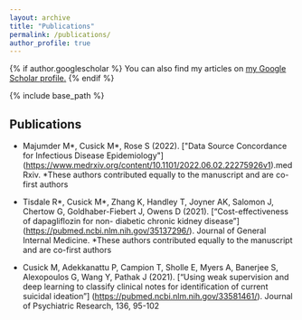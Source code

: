 ```yaml
---
layout: archive
title: "Publications"
permalink: /publications/
author_profile: true
---
```


{% if author.googlescholar %}
  You can also find my articles on <u><a href="{{author.googlescholar}}">my Google Scholar profile</a>.</u>
{% endif %}

{% include base_path %}

Publications 
-----

* Majumder M*, Cusick M*, Rose S (2022). ["Data Source Concordance for Infectious Disease Epidemiology"] (https://www.medrxiv.org/content/10.1101/2022.06.02.22275926v1).medRxiv.
*These authors contributed equally to the manuscript and are co-first authors

* Tisdale R*, Cusick M*, Zhang K, Handley T, Joyner AK, Salomon J, Chertow G, Goldhaber-Fiebert J, Owens D (2021). [“Cost-effectiveness of dapagliflozin for non- diabetic chronic kidney disease”] (https://pubmed.ncbi.nlm.nih.gov/35137296/). Journal of General Internal Medicine.
*These authors contributed equally to the manuscript and are co-first authors

* Cusick M, Adekkanattu P, Campion T, Sholle E, Myers A, Banerjee S, Alexopoulos G, Wang Y, Pathak J (2021). [“Using weak supervision and deep learning to classify clinical notes for identification of current suicidal ideation”] (https://pubmed.ncbi.nlm.nih.gov/33581461/). Journal of Psychiatric Research, 136, 95-102



